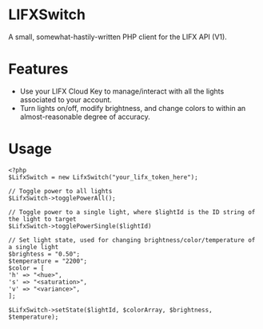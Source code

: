 # LIFXSwitch
A small, somewhat-hastily-written PHP client for the LIFX API (V1).

# Features
- Use your LIFX Cloud Key to manage/interact with all the lights associated to your account.
- Turn lights on/off, modify brightness, and change colors to within an almost-reasonable degree of accuracy.

# Usage
```
<?php
$LifxSwitch = new LifxSwitch("your_lifx_token_here");

// Toggle power to all lights
$LifxSwitch->togglePowerAll();

// Toggle power to a single light, where $lightId is the ID string of the light to target
$LifxSwitch->togglePowerSingle($lightId)

// Set light state, used for changing brightness/color/temperature of a single light
$brightess = "0.50";
$temperature = "2200";
$color = [
'h' => "<hue>",
's' => "<saturation>",
'v' => "<variance>",
];

$LifxSwitch->setState($lightId, $colorArray, $brightness, $temperature);
```
